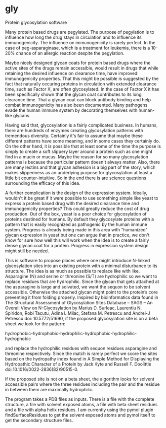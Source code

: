 # gly

Protein glycosylation software

Many protein based drugs are pegylated. The purpose of pegylation is to influence how long the drug stays in circulation and to influence its immunogenicity. The influence on immunogenicity is rarely perfect. In the case of peg-asparaginase, which is a treatment for leukemia, there is a 10-20% chance of an allergic reaction despite the pegylation.

Maybe nicely designed glycan coats for protein based drugs where the active sites of the drugs remain accessible, would result in drugs that while retaining the desired influence on clearance time, have improved immunogenicity properties. That this might be possible is suggested by the fact that naturally occuring proteins in circulation with extended clearance time, such as Factor X, are often glycosylated. In the case of Factor X it has been specifically shown that the glycan coat contributes to its long clearance time. That a glycan coat can block antibody binding and help combat immunogenicity has also been documented. Many pathogens evade the human immune system by decorating themselves with human-like glycans.

Having said that, glycosylation is a fairly complicated business. In humans, there are hundreds of enzymes creating glycosylation patterns with tremendous diversity. Certainly it's fair to assume that maybe these different patterns have some meaning, and in some cases they certainly do. On the other hand, it is possible that at least some of the time the purpose is simply to create a soft slippery layer around a protein such as one might find in a mucin or mucus. Maybe the reason for so many glycosylation patterns is because the particular pattern doesn't always matter. Also, there are many lectins and that glycan adhesion is a big part of the story, which makes slipperiness as an underlying purpose for glycosylation at least a little bit counter-intuitive. So in the end there is are science questions surrounding the efficacy of this idea. 

A further complication is the design of the expression system. Ideally, wouldn't it be great if it were possible to use something simple like yeast to express a protein based drug with the desired clearance time and immunogenicity properties? This could greatly reduce the cost of drug production. Out of the box, yeast is a poor choice for glycosylation of proteins destined for humans. By default they glycosylate proteins with a pattern that is easily recognized as pathogenic by the human immune system. Progress is already being made in this area with "humanized" glycan expression in yeast but one can argue that in practice, we don't know for sure how well this will work when the idea is to create a fairly dense glycan coat for a protein. Progress in expression system design might still be needed.

This is software to propose places where one might introduce N-linked glycosylation sites into an existing protein with a minimal disturbance to its structure. The idea is as much as possible to replace like with like. Asparagine (N) and serine or threonine (S/T) are hydrophilic so we want to replace residues that are hydrophilic. Since the glycan that gets attached at the asparagine is large and solvated, we want the sequon to be solvent accessible. Otherwise the attached glycan might point to the protein’s core preventing it from folding properly. Inspired by bioinformatics data found in The Structural Assessment of Glycosylation Sites Database – SAGS – An Overall View on N-Glycosylation by Marius D. Surleac, Laurentiu N. Spiridon, Robi Tacutu, Adina L Milac, Stefana M. Petrescu and Andrei-J Petrescu doi: 10.5772/51690, if the proposed glycosylation site is on a beta sheet we look for the pattern:

hydrophobic-hydrophobic-hydrophilic-hydrophobic-hydrophilic-hydrophobic

and replace the hydrophilic residues with sequon residues asparagine and threonine respectively. Since the match is rarely perfect we score the sites based on the hydropathy index found in A Simple Method for Displaying the Hydropathic Character of a Protein by Jack Kyte and Russell F. Doolittle doi:10.1016/0022-2836(82)90515-0.

If the proposed site is not on a beta sheet, the algorithm looks for solvent accessible pairs where the three residues including the pair and the residue in between them are maximally hydrophilic.

The program takes a PDB files as inputs. There is a file with the complete structure, a file with solvent exposed atoms, a file with beta sheet residues and a file with alpha helix residues. I am currently using the pymol plugin findSurfaceResidues to get the solvent exposed atoms and pymol itself to get the secondary structure files.

